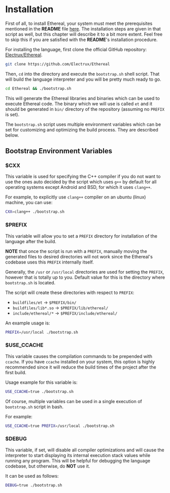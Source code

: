 # Installation

First of all, to install Ethereal, your system must meet the prerequisites mentioned in the **README** file [here](https://github.com/Electrux/Ethereal/blob/master/README.md).
The installation steps are given in that script as well, but this chapter will describe it to a bit more extent. Feel free to skip this if you are satisfied with the **README**'s installation procedure.

For installing the language, first clone the official GitHub repository: [Electrux/Ethereal](https://github.com/Electrux/Ethereal).
```bash
git clone https://github.com/Electrux/Ethereal
```

Then, `cd` into the directory and execute the `bootstrap.sh` shell script. That will build the language interpreter and you will be pretty much ready to go.
```bash
cd Ethereal && ./bootstrap.sh
```

This will generate the Ethereal libraries and binaries which can be used to execute Ethereal code. The binary which we will use is called `et` and it should be generated in `bin/` directory of the repository (assuming no `PREFIX` is set).

The `bootstrap.sh` script uses multiple environment variables which can be set for customizing and optimizing the build process. They are described below.

## Bootstrap Environment Variables
### $CXX
This variable is used for specifying the C++ compiler if you do not want to use the ones auto decided by the script which uses `g++` by default for all operating systems except Android and BSD, for which it uses `clang++`.

For example, to explicitly use `clang++` compiler on an ubuntu (linux) machine, you can use:
```bash
CXX=clang++ ./bootstrap.sh
```

### $PREFIX
This variable will allow you to set a `PREFIX` directory for installation of the language after the build.

**NOTE** that once the script is run with a `PREFIX`, manually moving the generated files to desired directories will not work since the Ethereal's codebase uses this `PREFIX` internally itself.

Generally, the `/usr` or `/usr/local` directories are used for setting the `PREFIX`, however that is totally up to you. Default value for this is the directory where `bootstrap.sh` is located.

The script will create these directories with respect to `PREFIX`:
*  `buildfiles/et` -> `$PREFIX/bin/`
*  `buildfiles/lib*.so` -> `$PREFIX/lib/ethereal/`
*  `include/ethereal/*` -> `$PREFIX/include/ethereal/`

An example usage is:
```bash
PREFIX=/usr/local ./bootstrap.sh
```

### $USE_CCACHE
This variable causes the compilation commands to be prepended with `ccache`. If you have `ccache` installed on your system, this option is highly recommended since it will reduce the build times of the project after the first build.

Usage example for this variable is:
```bash
USE_CCACHE=true ./bootstrap.sh
```

Of course, multiple variables can be used in a single execution of `bootstrap.sh` script in bash.

For example:
```bash
USE_CCACHE=true PREFIX=/usr/local ./bootstrap.sh
```

### $DEBUG
This variable, if set, will disable all compiler optimizations and will cause the interpreter to start displaying its internal execution stack values while running any program. This will be helpful for debugging the language codebase, but otherwise, do **NOT** use it.

It can be used as follows:
```bash
DEBUG=true ./bootstrap.sh
```